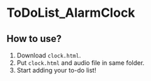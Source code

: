 # ToDoList_AlarmClock

## How to use?
1. Download `clock.html`.
2. Put `clock.html` and audio file in same folder.
3. Start adding your to-do list!

